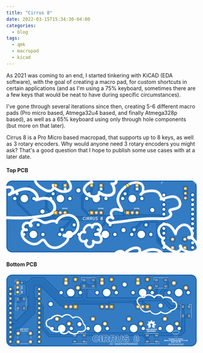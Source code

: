 ```yaml
---
title: "Cirrus 8"
date: 2022-03-15T15:34:30-04:00
categories:
  - blog
tags:
  - qmk
  - macropad
  - kicad
---
```


As 2021 was coming to an end, I started tinkering with KiCAD (EDA software), with the goal of creating a macro pad, for custom shortcuts in certain applications (and as I'm using a 75% keyboard, sometimes there are a few keys that would be neat to have during specific circumstances).

I've gone through several iterations since then, creating 5-6 different macro pads (Pro micro based, Atmega32u4 based, and finally Atmega328p based), as well as a 65% keyboard using only through hole components (but more on that later).

Cirrus 8 is a Pro Micro based macropad, that supports up to 8 keys, as well as 3 rotary encoders. Why would anyone need 3 rotary encoders you might ask? That's a good question that I hope to publish some use cases with at a later date.

#### Top PCB

![plot](https://github.com/draforfrogan/portfolio-blog/raw/master/assets/images/top.png)
#### Bottom PCB
![plot](https://github.com/draforfrogan/portfolio-blog/raw/master/assets/images/bottom.png)

